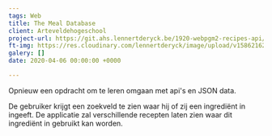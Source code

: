 ```yaml
---
tags: Web
title: The Meal Database
client: Arteveldehogeschool
project-url: https://git.ahs.lennertderyck.be/1920-webpgm2-recipes-api/
ft-img: https://res.cloudinary.com/lennertderyck/image/upload/v1586216279/Schermafbeelding_2020-04-07_om_01.37.40_yu1trd.png
galery: []
date: 2020-04-06 00:00:00 +0000

---
```

Opnieuw een opdracht om te leren omgaan met api's en JSON data.

De gebruiker krijgt een zoekveld te zien waar hij of zij een ingrediënt in ingeeft. De applicatie zal verschillende recepten laten zien waar dit ingrediënt in gebruikt kan worden.
